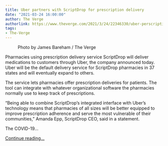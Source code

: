 ```yaml
---
title: Uber partners with ScriptDrop for prescription delivery
date: "2021-03-24 16:00:00"
author: The Verge
authorlink: https://www.theverge.com/2021/3/24/22346330/uber-perscription-delivery-scriptdrop
tags:
- The-Verge
---
```

<figure>
      <img alt="" src="https://cdn.vox-cdn.com/thumbor/dIEyChJ24ahDheNbDvzklR0QFhU=/0x0:2040x1360/1310x873/cdn.vox-cdn.com/uploads/chorus_image/image/69018310/jbareham_190510_3413_0067.0.jpg" />
        <figcaption>Photo by James Bareham / The Verge</figcaption>
    </figure>

  <p id="k5dTzv">Pharmacies using prescription delivery service ScriptDrop will deliver medications to customers through Uber, the company announced today. Uber will be the default delivery service for ScriptDrop pharmacies in 37 states and will eventually expand to others. </p>
<p id="WEQixf">The service lets pharmacies offer prescription deliveries for patients. The tool can integrate with whatever organizational software the pharmacies normally use to keep track of prescriptions. </p>
<p id="ksLo6G">“Being able to combine ScriptDrop’s integrated interface with Uber’s technology means that pharmacies of all sizes will be better equipped to improve prescription adherence and serve the most vulnerable of their communities,” Amanda Epp, ScriptDrop CEO, said in a statement. </p>
<p id="Fq9GKO">The COVID-19...</p>
  <p>
    <a href="https://www.theverge.com/2021/3/24/22346330/uber-perscription-delivery-scriptdrop">Continue reading&hellip;</a>
  </p>
